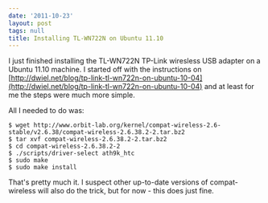 ```yaml
---
date: '2011-10-23'
layout: post
tags: null
title: Installing TL-WN722N on Ubuntu 11.10
---
```


I just finished installing the TL-WN722N TP-Link wiresless USB adapter on a
Ubuntu 11.10 machine. I started off with the instructions on
[http://dwiel.net/blog/tp-link-tl-wn722n-on-ubuntu-10-04](http://dwiel.net/blog/tp-link-tl-wn722n-on-ubuntu-10-04) and at least for me the steps were much more simple.

All I needed to do was:

    
    $ wget http://www.orbit-lab.org/kernel/compat-wireless-2.6-stable/v2.6.38/compat-wireless-2.6.38.2-2.tar.bz2
    $ tar xvf compat-wireless-2.6.38.2-2.tar.bz2
    $ cd compat-wireless-2.6.38.2-2
    $ ./scripts/driver-select ath9k_htc
    $ sudo make
    $ sudo make install
    

That's pretty much it. I suspect other up-to-date versions of compat-wireless
will also do the trick, but for now - this does just fine.